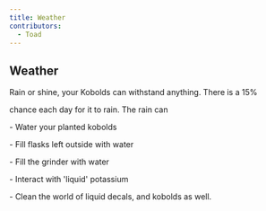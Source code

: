 ```yaml
---
title: Weather
contributors:
  - Toad
---
```


## Weather

Rain or shine, your Kobolds can withstand anything. There is a 15%
chance each day for it to rain. The rain can

  
\- Water your planted kobolds

\- Fill flasks left outside with water

\- Fill the grinder with water

\- Interact with 'liquid' potassium

\- Clean the world of liquid decals, and kobolds as well.
